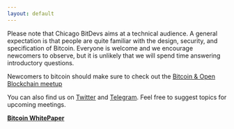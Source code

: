 ```yaml
---
layout: default
---
```


Please note that Chicago BitDevs aims at a technical audience. A general expectation is that people are quite familiar with the design, security, and specification of Bitcoin. Everyone is welcome and we encourage newcomers to observe, but it is unlikely that we will spend time answering introductory questions.

Newcomers to bitcoin should make sure to check out the [Bitcoin & Open Blockchain meetup](https://www.meetup.com/Bitcoin-Open-Blockchain-Community-Chicago/)

You can also find us on [Twitter](https://twitter.com/chibitdevs) and [Telegram](https://t.co/Hvt5MRb5br). Feel free to suggest topics for upcoming meetings.


**[Bitcoin WhitePaper](https://bitcoin.org/bitcoin.pdf)**
